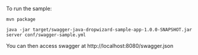 To run the sample:

```
mvn package

java -jar target/swagger-java-dropwizard-sample-app-1.0.0-SNAPSHOT.jar server conf/swagger-sample.yml 

```

You can then access swagger at http://localhost:8080/swagger.json
